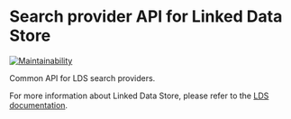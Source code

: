 # Search provider API for Linked Data Store

[![Maintainability](https://api.codeclimate.com/v1/badges/a95f7cab09d43730a9e6/maintainability)](https://codeclimate.com/github/statisticsnorway/linked-data-store-search-provider-api/maintainability)

Common API for LDS search providers.

For more information about Linked Data Store, please refer to the [LDS documentation](https://github.com/statisticsnorway/linked-data-store-documentation).

